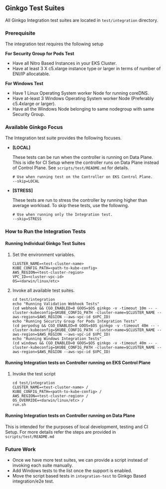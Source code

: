 ## Ginkgo Test Suites

All Ginkgo Integration test suites are located in `test/integration` directory.

### Prerequisite
The integration test requires the following setup

**For Security Group for Pods Test**
- Have all Nitro Based Instances in your EKS Cluster.
- Have at least 3 X c5.xlarge instance type or larger in terms of number of ENI/IP allocatable.

**For Windows Test**
- Have 1 Linux Operating System worker Node for running coreDNS.
- Have at-least 3 Windows Operating System worker Node (Preferably c5.4xlarge or larger).
- Have all the Windows Node belonging to same nodegroup with same Security Group.

### Available Ginkgo Focus

The Integration test suite provides the following focuses.

- **[LOCAL]** 
   
  These tests can be run when the controller is running on Data Plane. This is idle for CI Setup where the controller runs on Data Plane instead of Control Plane. See `scripts/test/README.md` for details.
  ```
  # Use when running test on the Controller on EKS Control Plane. 
  --skip=LOCAL 
  ```
- **[STRESS]**

  These tests are run to stress the controller by running higher than average workload. To skip these tests, use the following.
  ```
  # Use when running only the Integration test.
  --skip=STRESS
  ```
  
### How to Run the Integration Tests

#### Running Individual Ginkgo Test Suites

1. Set the environment variables.
   ```
   CLUSTER_NAME=<test-cluster-name>
   KUBE_CONFIG_PATH=<path-to-kube-config>
   AWS_REGION=<test-cluster-region>
   VPC_ID=<cluster-vpc-id>
   OS=<darwin/linux/etc>
   ```
2. Invoke all available test suites.
   ```
   cd test/integration
   echo "Running Validation Webhook Tests"
   (cd webhook && CGO_ENABLED=0 GOOS=$OS ginkgo -v -timeout 10m -- -cluster-kubeconfig=$KUBE_CONFIG_PATH -cluster-name=$CLUSTER_NAME --aws-region=$AWS_REGION --aws-vpc-id $VPC_ID)
   echo "Running Security Group for Pods Integration Tests"
   (cd perpodsg && CGO_ENABLED=0 GOOS=$OS ginkgo -v -timeout 40m -- -cluster-kubeconfig=$KUBE_CONFIG_PATH -cluster-name=$CLUSTER_NAME --aws-region=$AWS_REGION --aws-vpc-id $VPC_ID)
   echo "Running Windows Integration Tests"
   (cd windows && CGO_ENABLED=0 GOOS=$OS ginkgo -v -timeout 40m -- -cluster-kubeconfig=$KUBE_CONFIG_PATH -cluster-name=$CLUSTER_NAME --aws-region=$AWS_REGION --aws-vpc-id $VPC_ID)
   ```

#### Running Integration tests on Controller running on EKS Control Plane

1. Invoke the test script
   ```
   cd test/integration
   CLUSTER_NAME=<test-cluster-name> /
   KUBE_CONFIG_PATH=<path-to-kube-config> /
   AWS_REGION=<test-cluster-region> /
   OS_OVERRIDE=<darwin/linux/etc> /
   run.sh
   ```

#### Running Integration tests on Controller running on Data Plane

This is intended for the purposes of local development, testing and CI Setup. For more details refer the steps are provided in `scripts/test/README.md`

### Future Work
- Once we have more test suites, we can provide a script instead of invoking each suite manually.
- Add Windows tests to the list once the support is enabled.
- Move the script based tests in `integration-test` to Ginkgo Based integration/e2e test.